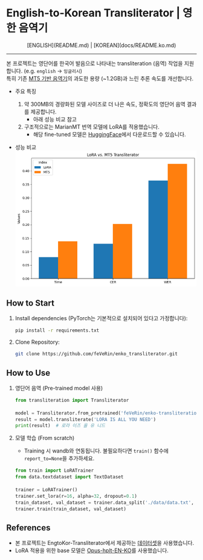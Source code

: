 # English-to-Korean Transliterator | 영한 음역기

<div align="center">
[ENGLISH](README.md) | [KOREAN](docs/README.ko.md)
</div>

---

본 프로젝트는 영단어를 한국어 발음으로 나타내는 transliteration (음역) 작업을 지원합니다. (e.g. `english` -> `잉글리시`)  
특히 기존 [MT5 기반 음역기](https://github.com/eunsour/engtokor-transliterator/tree/main)의 과도한 용량 (~1.2GB)과 느린 추론 속도를 개선합니다.

- 주요 특징
    1. 약 300MB의 경량화된 모델 사이즈로 더 나은 속도, 정확도의 영단어 음역 결과를 제공합니다.
        - 아래 성능 비교 참고
    2. 구조적으로는 MarianMT 번역 모델에 LoRA를 적용했습니다.
        - 해당 fine-tuned 모델은 [HuggingFace](https://huggingface.co/feVeRin/enko-transliteration)에서 다운로드할 수 있습니다.

- 성능 비교
    ![image](../output.png)

## How to Start

1. Install dependencies (PyTorch는 기본적으로 설치되어 있다고 가정합니다):

    ```bash
    pip install -r requirements.txt
    ```

2. Clone Repository:

    ```bash
    git clone https://github.com/feVeRin/enko_transliterator.git
    ```

## How to Use

1. 영단어 음역 (Pre-trained model 사용)

    ```python
    from transliteration import Transliterator

    model = Transliterator.from_pretrained('feVeRin/enko-transliteration')
    result = model.transliterate('LORA IS ALL YOU NEED')
    print(result)  # 로라 이즈 올 유 니드
    ```

2. 모델 학습 (From scratch)
    - Training 시 wandb와 연동됩니다. 불필요하다면 `train()` 함수에 `report_to=None`을 추가하세요.

    ```python
    from train import LoRATrainer
    from data.textdataset import TextDataset

    trainer = LoRATrainer()
    trainer.set_lora(r=16, alpha=32, dropout=0.1)
    train_dataset, val_dataset = trainer.data_split('./data/data.txt', 0.2)
    trainer.train(train_dataset, val_dataset)
    ```

## References

- 본 프로젝트는 EngtoKor-Transliterator에서 제공하는 [데이터셋](https://github.com/eunsour/engtokor-transliterator/tree/main)을 사용했습니다.
- LoRA 적용을 위한 base 모델은 [Opus-hplt-EN-KO](https://huggingface.co/Neurora/opus-hplt-en-ko-v2.0)를 사용했습니다.
